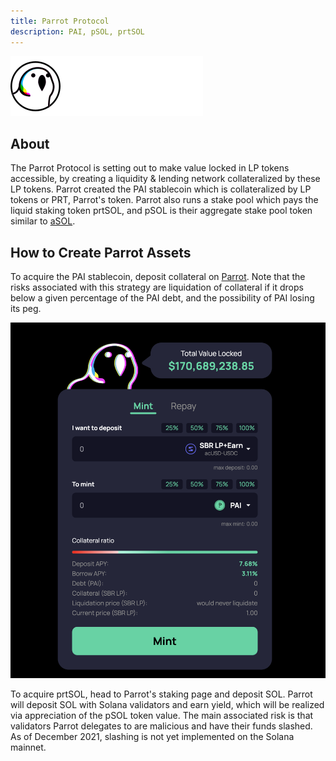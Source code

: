 ```yaml
---
title: Parrot Protocol
description: PAI, pSOL, prtSOL
---
```


![](/assets/parrot.svg)

## About

The Parrot Protocol is setting out to make value locked in LP tokens accessible, by creating a liquidity & lending network collateralized by these LP tokens. Parrot created the PAI stablecoin which is collateralized by LP tokens or PRT, Parrot's token. Parrot also runs a stake pool which pays the liquid staking token prtSOL, and pSOL is their aggregate stake pool token similar to [aSOL](./asol).

## How to Create Parrot Assets

To acquire the PAI stablecoin, deposit collateral on [Parrot](https://parrot.fi). Note that the risks associated with this strategy are liquidation of collateral if it drops below a given percentage of the PAI debt, and the possibility of PAI losing its peg.

![](/assets/assets/parrot-mint.png)

To acquire prtSOL, head to Parrot's staking page and deposit SOL. Parrot will deposit SOL with Solana validators and earn yield, which will be realized via appreciation of the pSOL token value. The main associated risk is that validators Parrot delegates to are malicious and have their funds slashed. As of December 2021, slashing is not yet implemented on the Solana mainnet.
